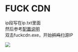 # FUCK CDNip段写在ip.txt里面<br>然后参考[配置说明](使用说明.txt)<br>双击fuckcdn.exe，开始<del>抓鸡</del>扫源IP<img src="how_to_use.gif"/>